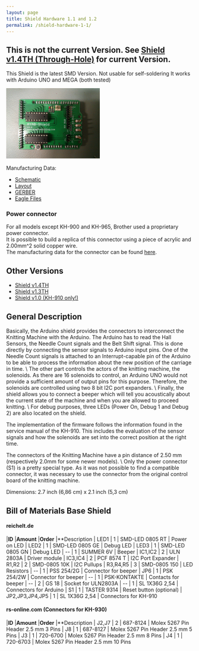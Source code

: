 ```yaml
---
layout: page
title: Shield Hardware 1.1 and 1.2
permalink: /shield-hardware-1-1/
---
```


## This is not the current Version. See [Shield v1.4TH (Through-Hole)](/ayab-shield/) for current Version.

This Shield is the latest SMD Version. Not usable for self-soldering
It works with Arduino UNO and MEGA (both tested)

<img src="/assets/shields/1_1.jpg" width="50%">

Manufacturing Data:

* [Schematic](https://github.com/AllYarnsAreBeautiful/ayab-hardware/raw/v1.2/10_ayab-arduino/export/schematic.pdf)
* [Layout](https://github.com/AllYarnsAreBeautiful/ayab-hardware/raw/v1.2/10_ayab-arduino/export/arduino_shield.pdf)
* [GERBER](https://github.com/AllYarnsAreBeautiful/ayab-hardware/raw/v1.2/10_ayab-arduino/arduino_shield.zip)
* [Eagle Files](https://github.com/AllYarnsAreBeautiful/ayab-hardware/tree/v1.2/10_ayab-arduino)

### Power connector

For all models except KH-900 and KH-965, Brother used a proprietary power connector.<br>
It is possible to build a replica of this connector using a piece of acrylic and 2.00mm^2 solid copper wire. <br>
The manufacturing data for the connector can be found [here](https://github.com/AllYarnsAreBeautiful/ayab-hardware/blob/main/ayab-shield/05_connectors/kh9xx_power.pdf).

## Other Versions

* [Shield v1.4TH](/ayab-shield/)
* [Shield v1.3TH](/shield-hardware-1-3/)
* [Shield v1.0 (KH-910 only!)](/shield-hardware-1-0/)

## General Description

Basically, the Arduino shield provides the connectors to interconnect the Knitting Machine with the Arduino. The Arduino has to read the Hall Sensors, the Needle Count signals and the Belt Shift signal. This is done directly by connecting the sensor signals to Arduino input pins. One of the Needle Count signals is attached to an Interrupt-capable pin of the Arduino to be able to process the information about the new position of the carriage in time. \\
The other part controls the actors of the knitting machine, the solenoids. As there are 16 solenoids to control, an Arduino UNO would not provide a sufficient amount of output pins for this purpose. Therefore, the solenoids are controlled using two 8 bit I2C port expanders. \\
Finally, the shield allows you to connect a beeper which will tell you acoustically about the current state of the machine and when you are allowed to proceed knitting. \\
For debug purposes, three LEDs (Power On, Debug 1 and Debug 2) are also located on the shield.

The implementation of the firmware follows the information found in the service manual of the KH-910. This includes the evaluation of the sensor signals and how the solenoids are set into the correct position at the right time.

The connectors of the Knitting Machine have a pin distance of 2.50 mm (respectively 2.0mm for some newer models). \\
Only the power connector (S1) is a pretty special type. As it was not possible to find a compatible connector, it was necessary to use the connector from the original control board of the knitting machine.

Dimensions: 2.7 inch (6,86 cm) x 2.1 inch (5,3 cm)

## Bill of Materials Base Shield

#### reichelt.de 

|**ID**            |**Amount** |**Order**        |**Description
|  LED1            |         1 | SMD-LED 0805 RT | Power on LED
|  LED2            |         1 | SMD-LED 0805 GE | Debug LED
|  LED3            |         1 | SMD-LED 0805 GN | Debug LED
|  --              |         1 | SUMMER 6V       | Beeper
|  IC1,IC2         |         2 | ULN 2803A       | Driver module
|  IC3,IC4         |         2 | PCF 8574 T      | I2C Port Expander
|  R1,R2           |         2 | SMD-0805 10K    | I2C Pullups
|  R3,R4,R5        |         3 | SMD-0805 150    | LED Resistors
|  --              |         1 | PSS 254/2G      | Connector for beeper
|  JP6             |         1 | PSK 254/2W      | Connector for beeper
|  --              |         1 | PSK-KONTAKTE    | Contacts for beeper
|  --              |         2 | GS 18           | Socket for ULN2803A
|  --              |         1 | SL 1X36G 2,54   | Connectors for Arduino
|  S1              |         1 | TASTER 9314     | Reset button (optional)
|  JP2,JP3,JP4,JP5 |         1 | SL 1X36G 2,54   | Connectors for KH-910


#### rs-online.com (Connectors for KH-930)

|**ID**  |**Amount** |**Order**        |**Description
|  J2,J7 |    2      | 687-8124        | Molex 5267 Pin Header 2.5 mm 3 Pins
|  J8    |         1 | 687-8127        | Molex 5267 Pin Header 2.5 mm 5 Pins
|  J3    |         1 | 720-6700        | Molex 5267 Pin Header 2.5 mm 8 Pins
|  J4    |         1 | 720-6703        | Molex 5267 Pin Header 2.5 mm 10 Pins